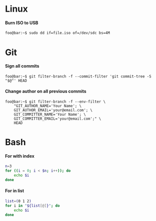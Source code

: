 # Linux

#### Burn ISO to USB
```console
foo@bar:~$ sudo dd if=file.iso of=/dev/sdc bs=4M
```

# Git

#### Sign all commits
```console
foo@bar:~$ git filter-branch -f --commit-filter 'git commit-tree -S "$@"' HEAD
```

#### Change author on all previous commits
```console
foo@bar:~$ git filter-branch -f --env-filter \
    "GIT_AUTHOR_NAME='Your Name'; \
    GIT_AUTHOR_EMAIL='your@email.com'; \
    GIT_COMMITTER_NAME='Your Name'; \
    GIT_COMMITTER_EMAIL='your@email.com';" \
    HEAD
```

# Bash

#### For with index
```bash
n=3
for ((i = 0; i < $n; i++)); do
    echo $i
done
```

#### For in list
```bash
list=(0 1 2)
for i in "${list[@]}"; do
    echo $i
done
```